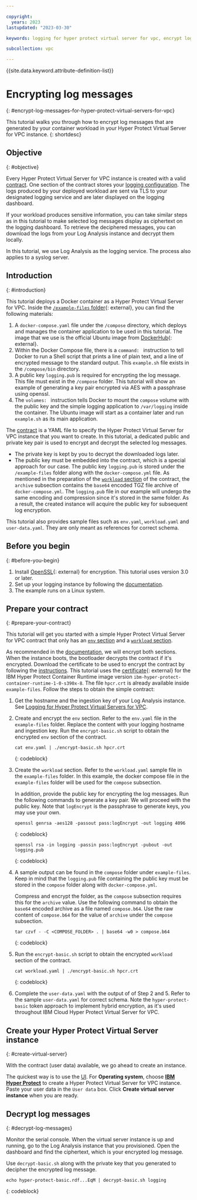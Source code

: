 ```yaml
---

copyright:
  years: 2023
lastupdated: "2023-03-30"

keywords: logging for hyper protect virtual server for vpc, encrypt log messages for hyper protect virtual server for vpc

subcollection: vpc

---
```


{{site.data.keyword.attribute-definition-list}}

# Encrypting log messages
{: #encrypt-log-messages-for-hyper-protect-virtual-servers-for-vpc}

This tutorial walks you through how to encrypt log messages that are generated by your container workload in your Hyper Protect Virtual Server for VPC instance.
{: shortdesc}

## Objective
{: #objective}

Every Hyper Protect Virtual Server for VPC instance is created with a valid [contract](/docs/vpc?topic=vpc-about-contract_se). One section of the contract stores your [logging configuration](/docs/vpc?topic=vpc-logging-for-hyper-protect-virtual-servers-for-vpc). The logs produced by your deployed workload are sent via TLS to your designated logging service and are later displayed on the logging dashboard. 

If your workload produces sensitive information, you can take similar steps as in this tutorial to make selected log messages display as ciphertext on the logging dashboard. To retrieve the deciphered messages, you can download the logs from your Log Analysis instance and decrypt them locally.

In this tutorial, we use Log Analysis as the logging service. The process also applies to a syslog server.

## Introduction
{: #introduction}

This tutorial deploys a Docker container as a Hyper Protect Virtual Server for VPC. Inside the [`/example-files` folder](https://github.com/ibm-hyper-protect/hyper-protect-virtual-server-samples/tree/main/log-encryption/example-files){: external}, you can find the following materials:

1. A `docker-compose.yaml` file under the `/compose` directory, which deploys and manages the container application to be used in this tutorial. The image that we use is the official Ubuntu image from [DockerHub](https://hub.docker.com/_/ubuntu){: external}.
2. Within the Docker Compose file, there is a `command: ` instruction to tell Docker to run a Shell script that prints a line of plain text, and a line of encrypted message to the standard output. This `example.sh` file exists in the `/compose/bin` directory.
3. A public key `logging.pub` is required for encrypting the log message. This file must exist in the `/compose` folder. This tutorial will show an example of generating a key pair encrypted via AES with a passphrase using openssl.
4. The `volumes: ` instruction tells Docker to mount the `compose` volume with the public key and the simple logging application to `/var/logging` inside the container. The Ubuntu image will start as a container later and run `example.sh` as its main application.

The [contract](/docs/vpc?topic=vpc-about-contract_se) is a YAML file to specify the Hyper Protect Virtual Server for VPC instance that you want to create. In this tutorial, a dedicated public and private key pair is used to encrypt and decrypt the selected log messages.
- The private key is kept by you to decrypt the downloaded logs later.
- The public key must be embedded into the contract, which is a special approach for our case. The public key `logging.pub` is stored under the `/example-files` folder along with the `docker-compose.yml` file. As mentioned in the preparation of the [`workload` section](/docs/vpc?topic=vpc-about-contract_se#hpcr_contract_workload) of the contract, the `archive` subsection contains the `base64` encoded TGZ file archive of `docker-compose.yml`. The `logging.pub` file in our example will undergo the same encoding and compression since it's stored in the same folder. As a result, the created instance will acquire the public key for subsequent log encryption.

This tutorial also provides sample files such as `env.yaml`, `workload.yaml` and `user-data.yaml`. They are only meant as references for correct schema.

## Before you begin
{: #before-you-begin}

1. Install [OpenSSL](https://www.openssl.org/){: external} for encryption. This tutorial uses version 3.0 or later.
2. Set up your logging instance by following the [documentation](/docs/vpc?topic=vpc-logging-for-hyper-protect-virtual-servers-for-vpc).
3. The example runs on a Linux system.

## Prepare your contract
{: #prepare-your-contract}

This tutorial will get you started with a simple Hyper Protect Virtual Server for VPC contract that only has an [`env` section](/docs/vpc?topic=vpc-about-contract_se#hpcr_contract_env) and a [`workload` section](/docs/vpc?topic=vpc-about-contract_se#hpcr_contract_workload).

As recommended in the [documentation](/docs/vpc?topic=vpc-about-contract_se#hpcr_contract_encrypt), we will encrypt both sections. When the instance boots, the bootloader decrypts the contract if it's encrypted. Download the certificate to be used to encrypt the contract by following the [instructions](/docs/vpc?topic=vpc-about-contract_se#encrypt_downloadcert). This tutorial uses the [certificate](/media/docs/downloads/hyper-protect-container-runtime/ibm-hyper-protect-container-runtime-1-0-s390x-8-encrypt.crt){: external} for the IBM Hyper Protect Container Runtime image version `ibm-hyper-protect-container-runtime-1-0-s390x-8`. The file `hpcr.crt` is already available inside `example-files`. Follow the steps to obtain the simple contract:

1. Get the hostname and the ingestion key of your Log Analysis instance. See [Logging for Hyper Protect Virtual Servers for VPC](/docs/vpc?topic=vpc-logging-for-hyper-protect-virtual-servers-for-vpc).

2. Create and encrypt the `env` section. Refer to the `env.yaml` file in the `example-files` folder. Replace the content with your logging hostname and ingestion key. Run the `encrypt-basic.sh` script to obtain the encrypted `env` section of the contract.
   ```
   cat env.yaml | ./encrypt-basic.sh hpcr.crt
   ```
   {: codeblock}

3. Create the `workload` section. Refer to the `workload.yaml` sample file in the `example-files` folder. In this example, the docker compose file in the `example-files` folder will be used for the `compose` subsection.

   In addition, provide the public key for encrypting the log messages. Run the following commands to generate a key pair. We will proceed with the public key. Note that `logEncrypt` is the passphrase to generate keys, you may use your own.
   ```
   openssl genrsa -aes128 -passout pass:logEncrypt -out logging 4096
   ```
   {: codeblock}
   ```
   openssl rsa -in logging -passin pass:logEncrypt -pubout -out logging.pub
   ```
   {: codeblock}

4. A sample output can be found in the `compose` folder under `example-files`. Keep in mind that the `logging.pub` file containing the public key must be stored in the `compose` folder along with `docker-compose.yml`.

   Compress and encrypt the folder, as the `compose` subsection requires this for the `archive` value. Use the following command to obtain the `base64` encoded archive as a file named `compose.b64`. Use the raw content of `compose.b64` for the value of `archive` under the `compose` subsection.
   ```
   tar czvf - -C <COMPOSE_FOLDER> . | base64 -w0 > compose.b64
   ```
   {: codeblock}

5. Run the `encrypt-basic.sh` script to obtain the encrypted `workload` section of the contract.
   ```
   cat workload.yaml | ./encrypt-basic.sh hpcr.crt
   ```
   {: codeblock}

6. Complete the `user-data.yaml` with the output of of Step 2 and 5. Refer to the sample `user-data.yaml` for correct schema. Note the `hyper-protect-basic` token approach to implement hybrid encryption, as it's used throughout IBM Cloud Hyper Protect Virtual Server for VPC.

## Create your Hyper Protect Virtual Server instance 
{: #create-virtual-server}

With the contract (user data) available, we go ahead to create an instance.

The quickest way is to use the [UI](/docs/vpc?topic=vpc-about-se&interface=ui#create-hyper-protect-virtual-servers-for-vpc-instance). For **Operating system**, choose [**IBM Hyper Protect**](/docs/vpc?topic=vpc-vsabout-images#hyper-protect-runtime) to create a Hyper Protect Virtual Server for VPC instance. Paste your user data in the `User data` box. Click **Create virtual server instance** when you are ready. 

## Decrypt log messages
{: #decrypt-log-messages}

Monitor the serial console. When the virtual server instance is up and running, go to the Log Analysis instance that you provisioned. Open the dashboard and find the ciphertext, which is your encrypted log message.

Use `decrypt-basic.sh` along with the private key that you generated to decipher the encrypted log message.
```
echo hyper-protect-basic.rdf...EqM | decrypt-basic.sh logging
```
{: codeblock}
